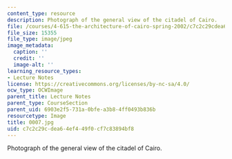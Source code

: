 ```yaml
---
content_type: resource
description: Photograph of the general view of the citadel of Cairo.
file: /courses/4-615-the-architecture-of-cairo-spring-2002/c7c2c29cdea64ef449f0cf7c83894bf8_0007.jpg
file_size: 15355
file_type: image/jpeg
image_metadata:
  caption: ''
  credit: ''
  image-alt: ''
learning_resource_types:
- Lecture Notes
license: https://creativecommons.org/licenses/by-nc-sa/4.0/
ocw_type: OCWImage
parent_title: Lecture Notes
parent_type: CourseSection
parent_uid: 6903e2f5-731a-0bfe-a3b8-4ff0493b836b
resourcetype: Image
title: 0007.jpg
uid: c7c2c29c-dea6-4ef4-49f0-cf7c83894bf8
---
```

Photograph of the general view of the citadel of Cairo.